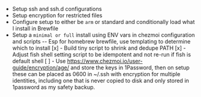 - Setup ssh and ssh.d configurations
- Setup encryption for restricted files
- Configure setup to either be `arm` or standard and conditionally load what I install in Brewfile
- Setup a `minimal or full` install using ENV vars in chezmoi configuration and scripts
-- Esp for homebrew brewfile, use templating to determine which to install
[x] - Build tiny script to shrink and dedupe PATH
[x] - Adjust fish shell setting script to be idempotent and not re-run if fish is default shell
[ ] - Use https://www.chezmoi.io/user-guide/encryption/age/ and store the keys in 1Password, then on
setup these can be placed as 0600 in ~/.ssh with encryption for multiple identities, including one
that is never copied to disk and only stored in 1password as my safety backup.
